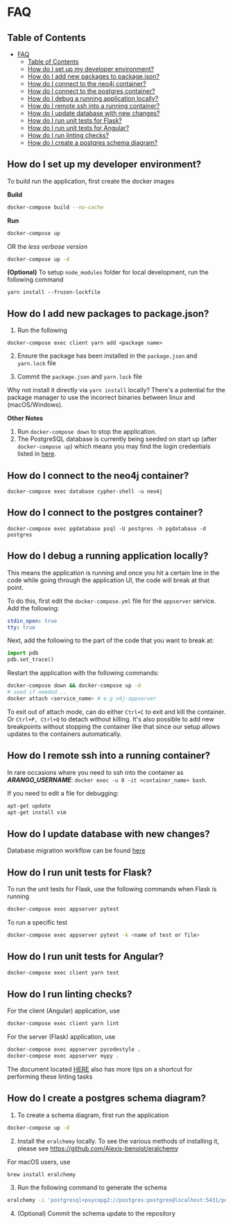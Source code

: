 # FAQ

## Table of Contents
- [FAQ](#faq)
  - [Table of Contents](#table-of-contents)
  - [How do I set up my developer environment?](#how-do-i-set-up-my-developer-environment)
  - [How do I add new packages to package.json?](#how-do-i-add-new-packages-to-packagejson)
  - [How do I connect to the neo4j container?](#how-do-i-connect-to-the-neo4j-container)
  - [How do I connect to the postgres container?](#how-do-i-connect-to-the-postgres-container)
  - [How do I debug a running application locally?](#how-do-i-debug-a-running-application-locally)
  - [How do I remote ssh into a running container?](#how-do-i-remote-ssh-into-a-running-container)
  - [How do I update database with new changes?](#how-do-i-update-database-with-new-changes)
  - [How do I run unit tests for Flask?](#how-do-i-run-unit-tests-for-flask)
  - [How do I run unit tests for Angular?](#how-do-i-run-unit-tests-for-angular)
  - [How do I run linting checks?](#how-do-i-run-linting-checks)
  - [How do I create a postgres schema diagram?](#how-do-i-create-a-postgres-schema-diagram)

## How do I set up my developer environment?
To build run the application, first create the docker images

__Build__
```bash
docker-compose build --no-cache
```

__Run__
```bash
docker-compose up
```
OR the *less verbose version*
```bash
docker-compose up -d
```

__(Optional)__
To setup `node_modules` folder for local development, run the following command
```
yarn install --frozen-lockfile
```

## How do I add new packages to package.json?
1. Run the following
```
docker-compose exec client yarn add <package name>
```

2. Ensure the package has been installed in the `package.json` and `yarn.lock` file

3. Commit the `package.json` and `yarn.lock` file

Why not install it directly via `yarn install` locally? There's a potential for the package manager to use the incorrect binaries between linux and (macOS/Windows).

__Other Notes__
1. Run `docker-compose down` to stop the application.
2. The PostgreSQL database is currently being seeded on start up (after `docker-compose up`) which means you may find the login credentials listed in [here](../appserver/fixtures/seed.json).

## How do I connect to the neo4j container?
```
docker-compose exec database cypher-shell -u neo4j
```

## How do I connect to the postgres container?
```
docker-compose exec pgdatabase psql -U postgres -h pgdatabase -d postgres
```

## How do I debug a running application locally?
This means the application is running and once you hit a certain line in the code
while going through the application UI, the code will break at that point.

To do this, first edit the `docker-compose.yml` file for the `appserver` service. Add the following:

```yml
stdin_open: true
tty: true
```
Next, add the following to the part of the code that you want to break at:

```python
import pdb
pdb.set_trace()
```

Restart the application with the following commands:

```bash
docker-compose down && docker-compose up -d
# seed if needed...
docker attach <service_name> # e.g n4j-appserver
```
To exit out of attach mode, can do either `Ctrl+C` to exit and kill the container. Or `Ctrl+P, Ctrl+Q` to detach without killing. It's also possible to add new breakpoints without stopping the container like that since our setup allows updates to the containers automatically.

## How do I remote ssh into a running container?
In rare occasions where you need to ssh into the container as ***ARANGO_USERNAME***: `docker exec -u 0 -it <container_name> bash`.

If you need to edit a file for debugging:

```bash
apt-get update
apt-get install vim
```

## How do I update database with new changes?
Database migration workflow can be found [here](https://github.com/SBRG/kg-prototypes/blob/master/appserver/migrations/README.md)

## How do I run unit tests for Flask?
To run the unit tests for Flask, use the following commands when Flask is running

```bash
docker-compose exec appserver pytest
```

To run a specific test
```bash
docker-compose exec appserver pytest -k <name of test or file>
```

## How do I run unit tests for Angular?
```bash
docker-compose exec client yarn test
```

## How do I run linting checks?
For the client (Angular) application, use
```bash
docker-compose exec client yarn lint
```

For the server (Flask) application, use
```bash
docker-compose exec appserver pycodestyle .
docker-compose exec appserver mypy .
```

The document located [HERE](./dev/linting.md) also has more tips on a shortcut for performing these linting tasks

## How do I create a postgres schema diagram?
1. To create a schema diagram, first run the application
```bash
docker-compose up -d
```

2. Install the `eralchemy` locally. To see the various methods of installing it, please see https://github.com/Alexis-benoist/eralchemy

For macOS users, use
```bash
brew install eralchemy
```

3. Run the following command to generate the schema
```bash
eralchemy -i 'postgresql+psycopg2://postgres:postgres@localhost:5431/postgres' -o docs/dev/schema-current.pdf
```

4. (Optional) Commit the schema update to the repository
